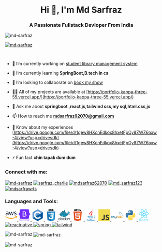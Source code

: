 
<h1 align="center">Hi 👋, I'm Md Sarfraz</h1>
<h3 align="center">A Passionate Fullstack Devloper From India</h3>

<p align="left"> <img src="https://komarev.com/ghpvc/?username=md-sarfraz&label=Profile%20views&color=0e75b6&style=flat" alt="md-sarfraz" /> </p>

<p align="left"> <a href="https://github.com/ryo-ma/github-profile-trophy"><img src="https://github-profile-trophy.vercel.app/?username=md-sarfraz" alt="md-sarfraz" /></a> </p>

<p align="left"> <a href="https://twitter.com/" target="blank"><img src="https://img.shields.io/twitter/follow/?logo=twitter&style=for-the-badge" alt="" /></a> </p>

- 🔭 I’m currently working on [student library management system](https://github.com/Md-sarfraz/student-library-management-backend)

- 🌱 I’m currently learning **SpringBoot,B.tech in cs**

- 👯 I’m looking to collaborate on [book my show](https://movie-ticket-booking-tau-five.vercel.app/)

- 👨‍💻 All of my projects are available at [https://portfolio-kappa-three-55.vercel.app/](https://portfolio-kappa-three-55.vercel.app/)

- 💬 Ask me about **springboot ,react js,tailwind css,my sql,html.css,js**

- 📫 How to reach me **mdsarfraz62070@gmail.com**

- 📄 Know about my experiences [https://drive.google.com/file/d/1gew8HXcnEdkox8hxetFpOy8ZWZ6oxw-4/view?usp=drivesdk](https://drive.google.com/file/d/1gew8HXcnEdkox8hxetFpOy8ZWZ6oxw-4/view?usp=drivesdk)

- ⚡ Fun fact **chin tapak dum dum**

<h3 align="left">Connect with me:</h3>
<p align="left">
<a href="https://linkedin.com/in/md-sarfraz-900b4a246" target="blank"><img align="center" src="https://raw.githubusercontent.com/rahuldkjain/github-profile-readme-generator/master/src/images/icons/Social/linked-in-alt.svg" alt="md-sarfraz" height="30" width="40" /></a>
<a href="https://instagram.com/sarfraz_charlie" target="blank"><img align="center" src="https://raw.githubusercontent.com/rahuldkjain/github-profile-readme-generator/master/src/images/icons/Social/instagram.svg" alt="sarfraz_charlie" height="30" width="40" /></a>
<a href="https://www.hackerrank.com/mdsarfraz62070" target="blank"><img align="center" src="https://raw.githubusercontent.com/rahuldkjain/github-profile-readme-generator/master/src/images/icons/Social/hackerrank.svg" alt="mdsarfraz62070" height="30" width="40" /></a>
<a href="https://www.leetcode.com/md_sarfraz123" target="blank"><img align="center" src="https://raw.githubusercontent.com/rahuldkjain/github-profile-readme-generator/master/src/images/icons/Social/leet-code.svg" alt="md_sarfraz123" height="30" width="40" /></a>
<a href="https://auth.geeksforgeeks.org/user/mdsarfrawrts" target="blank"><img align="center" src="https://raw.githubusercontent.com/rahuldkjain/github-profile-readme-generator/master/src/images/icons/Social/geeks-for-geeks.svg" alt="mdsarfrawrts" height="30" width="40" /></a>
</p>

<h3 align="left">Languages and Tools:</h3>
<p align="left"> <a href="https://aws.amazon.com" target="_blank" rel="noreferrer"> <img src="https://raw.githubusercontent.com/devicons/devicon/master/icons/amazonwebservices/amazonwebservices-original-wordmark.svg" alt="aws" width="40" height="40"/> </a> <a href="https://getbootstrap.com" target="_blank" rel="noreferrer"> <img src="https://raw.githubusercontent.com/devicons/devicon/master/icons/bootstrap/bootstrap-plain-wordmark.svg" alt="bootstrap" width="40" height="40"/> </a> <a href="https://www.cprogramming.com/" target="_blank" rel="noreferrer"> <img src="https://raw.githubusercontent.com/devicons/devicon/master/icons/c/c-original.svg" alt="c" width="40" height="40"/> </a> <a href="https://www.w3schools.com/css/" target="_blank" rel="noreferrer"> <img src="https://raw.githubusercontent.com/devicons/devicon/master/icons/css3/css3-original-wordmark.svg" alt="css3" width="40" height="40"/> </a> <a href="https://www.docker.com/" target="_blank" rel="noreferrer"> <img src="https://raw.githubusercontent.com/devicons/devicon/master/icons/docker/docker-original-wordmark.svg" alt="docker" width="40" height="40"/> </a> <a href="https://www.w3.org/html/" target="_blank" rel="noreferrer"> <img src="https://raw.githubusercontent.com/devicons/devicon/master/icons/html5/html5-original-wordmark.svg" alt="html5" width="40" height="40"/> </a> <a href="https://www.java.com" target="_blank" rel="noreferrer"> <img src="https://raw.githubusercontent.com/devicons/devicon/master/icons/java/java-original.svg" alt="java" width="40" height="40"/> </a> <a href="https://developer.mozilla.org/en-US/docs/Web/JavaScript" target="_blank" rel="noreferrer"> <img src="https://raw.githubusercontent.com/devicons/devicon/master/icons/javascript/javascript-original.svg" alt="javascript" width="40" height="40"/> </a> <a href="https://www.mysql.com/" target="_blank" rel="noreferrer"> <img src="https://raw.githubusercontent.com/devicons/devicon/master/icons/mysql/mysql-original-wordmark.svg" alt="mysql" width="40" height="40"/> </a> <a href="https://www.python.org" target="_blank" rel="noreferrer"> <img src="https://raw.githubusercontent.com/devicons/devicon/master/icons/python/python-original.svg" alt="python" width="40" height="40"/> </a> <a href="https://reactjs.org/" target="_blank" rel="noreferrer"> <img src="https://raw.githubusercontent.com/devicons/devicon/master/icons/react/react-original-wordmark.svg" alt="react" width="40" height="40"/> </a> <a href="https://reactnative.dev/" target="_blank" rel="noreferrer"> <img src="https://reactnative.dev/img/header_logo.svg" alt="reactnative" width="40" height="40"/> </a> <a href="https://spring.io/" target="_blank" rel="noreferrer"> <img src="https://www.vectorlogo.zone/logos/springio/springio-icon.svg" alt="spring" width="40" height="40"/> </a> <a href="https://tailwindcss.com/" target="_blank" rel="noreferrer"> <img src="https://www.vectorlogo.zone/logos/tailwindcss/tailwindcss-icon.svg" alt="tailwind" width="40" height="40"/> </a> </p>

<p><img align="left" src="https://github-readme-stats.vercel.app/api/top-langs?username=md-sarfraz&show_icons=true&locale=en&layout=compact" alt="md-sarfraz" /></p>

<p>&nbsp;<img align="center" src="https://github-readme-stats.vercel.app/api?username=md-sarfraz&show_icons=true&locale=en" alt="md-sarfraz" /></p>

<p><img align="center" src="https://github-readme-streak-stats.herokuapp.com/?user=md-sarfraz&" alt="md-sarfraz" /></p>


